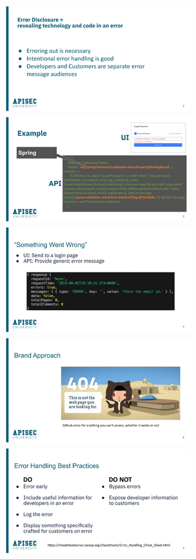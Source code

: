 ![](attachments/Pasted%20image%2020250714205222.png)

![](attachments/Pasted%20image%2020250714205233.png)

![](attachments/Pasted%20image%2020250714205243.png)

![](attachments/Pasted%20image%2020250714205246.png)

![](attachments/Pasted%20image%2020250714205250.png)